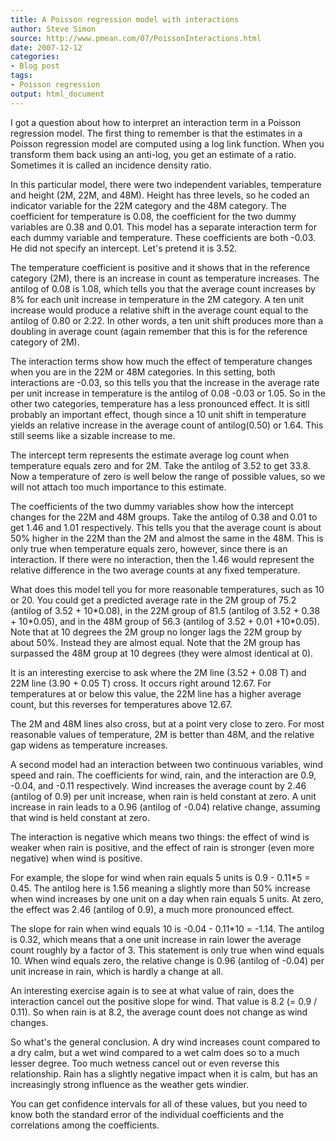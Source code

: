 ---
title: A Poisson regression model with interactions
author: Steve Simon
source: http://www.pmean.com/07/PoissonInteractions.html
date: 2007-12-12
categories:
- Blog post
tags:
- Poisson regression 
output: html_document
---I got a question about how to interpret an interaction term in aPoisson regression model. The first thing to remember is that theestimates in a Poisson regression model are computed using a log linkfunction. When you transform them back using an anti-log, you get anestimate of a ratio. Sometimes it is called an incidence densityratio.In this particular model, there were two independent variables,temperature and height (2M, 22M, and 48M). Height has three levels, sohe coded an indicator variable for the 22M category and the 48Mcategory. The coefficient for temperature is 0.08, the coefficient forthe two dummy variables are 0.38 and 0.01. This model has a separateinteraction term for each dummy variable and temperature. Thesecoefficients are both -0.03. He did not specify an intercept. Let'spretend it is 3.52.The temperature coefficient is positive and it shows that in thereference category (2M), there is an increase in count as temperatureincreases. The antilog of 0.08 is 1.08, which tells you that theaverage count increases by 8% for each unit increase in temperature inthe 2M category. A ten unit increase would produce a relative shift inthe average count equal to the antilog of 0.80 or 2.22. In otherwords, a ten unit shift produces more than a doubling in average count(again remember that this is for the reference category of 2M).The interaction terms show how much the effect of temperature changeswhen you are in the 22M or 48M categories. In this setting, bothinteractions are -0.03, so this tells you that the increase in theaverage rate per unit increase in temperature is the antilog of 0.08-0.03 or 1.05. So in the other two categories, temperature has a lesspronounced effect. It is sitll probably an important effect, thoughsince a 10 unit shift in temperature yields an relative increase inthe average count of antilog(0.50) or 1.64. This still seems like asizable increase to me.The intercept term represents the estimate average log count whentemperature equals zero and for 2M. Take the antilog of 3.52 to get33.8. Now a temperature of zero is well below the range of possiblevalues, so we will not attach too much importance to this estimate.The coefficients of the two dummy variables show how the interceptchanges for the 22M and 48M groups. Take the antilog of 0.38 and 0.01to get 1.46 and 1.01 respectively. This tells you that the averagecount is about 50% higher in the 22M than the 2M and almost the samein the 48M. This is only true when temperature equals zero, however,since there is an interaction. If there were no interaction, then the1.46 would represent the relative difference in the two average countsat any fixed temperature.What does this model tell you for more reasonable temperatures, suchas 10 or 20. You could get a predicted average rate in the 2M group of75.2 (antilog of 3.52 + 10\*0.08), in the 22M group of 81.5 (antilogof 3.52 + 0.38 + 10\*0.05), and in the 48M group of 56.3 (antilog of3.52 + 0.01 +10\*0.05). Note that at 10 degrees the 2M group no longerlags the 22M group by about 50%. Instead they are almost equal. Notethat the 2M group has surpassed the 48M group at 10 degrees (they werealmost identical at 0).It is an interesting exercise to ask where the 2M line (3.52 + 0.08 T)and 22M line (3.90 + 0.05 T) cross. It occurs right around 12.67. Fortemperatures at or below this value, the 22M line has a higher averagecount, but this reverses for temperatures above 12.67.The 2M and 48M lines also cross, but at a point very close to zero.For most reasonable values of temperature, 2M is better than 48M, andthe relative gap widens as temperature increases.A second model had an interaction between two continuous variables,wind speed and rain. The coefficients for wind, rain, and theinteraction are 0.9, -0.04, and -0.11 respectively. Wind increases theaverage count by 2.46 (antilog of 0.9) per unit increase, when rain isheld constant at zero. A unit increase in rain leads to a 0.96(antilog of -0.04) relative change, assuming that wind is heldconstant at zero.The interaction is negative which means two things: the effect of windis weaker when rain is positive, and the effect of rain is stronger(even more negative) when wind is positive.For example, the slope for wind when rain equals 5 units is 0.9 -0.11\*5 = 0.45. The antilog here is 1.56 meaning a slightly more than50% increase when wind increases by one unit on a day when rain equals5 units. At zero, the effect was 2.46 (antilog of 0.9), a much morepronounced effect.The slope for rain when wind equals 10 is -0.04 - 0.11\*10 = -1.14.The antilog is 0.32, which means that a one unit increase in rainlower the average count roughly by a factor of 3. This statement isonly true when wind equals 10. When wind equals zero, the relativechange is 0.96 (antilog of -0.04) per unit increase in rain, which ishardly a change at all.An interesting exercise again is to see at what value of rain, doesthe interaction cancel out the positive slope for wind. That value is8.2 (= 0.9 / 0.11). So when rain is at 8.2, the average count does notchange as wind changes.So what's the general conclusion. A dry wind increases count comparedto a dry calm, but a wet wind compared to a wet calm does so to a muchlesser degree. Too much wetness cancel out or even reverse thisrelationship. Rain has a slightly negative impact when it is calm, buthas an increasingly strong influence as the weather gets windier.You can get confidence intervals for all of these values, but you needto know both the standard error of the individual coefficients and thecorrelations among the coefficients.
